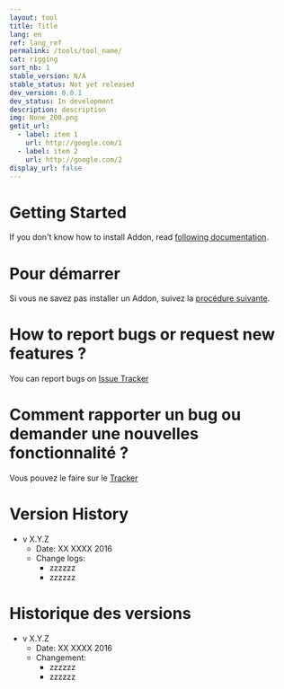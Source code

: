 ```yaml
---
layout: tool
title: Title
lang: en
ref: lang_ref
permalink: /tools/tool_name/
cat: rigging
sort_nb: 1
stable_version: N/A
stable_status: Not yet released
dev_version: 0.0.1
dev_status: In development
description: description
img: None_200.png
getit_url:
  - label: item 1
    url: http://google.com/1
  - label: item 2
    url: http://google.com/2
display_url: false
---
```


# Getting Started
If you don't know how to install Addon, read [following documentation][1].  
# Pour démarrer
Si vous ne savez pas installer un Addon, suivez la [procédure suivante][1].

# How to report bugs or request new features ?
You can report bugs on [Issue Tracker][2]

# Comment rapporter un bug ou demander une nouvelles fonctionnalité ?
Vous pouvez le faire sur le [Tracker][2]

# Version History
* v X.Y.Z  
  * Date: XX XXXX 2016
  * Change logs:
    * zzzzzz
	* zzzzzz
# Historique des versions
* v X.Y.Z  
  * Date: XX XXXX 2016
  * Changement:
    * zzzzzz
	* zzzzzz

[1]: {{site.base_url}}/AddonInstallation/
[1]: {{site.base_url}}/AddonInstallation-fr/
[2]: https://github.com/julienduroure/BleRiFa/issues/
